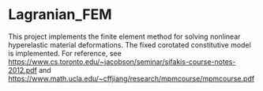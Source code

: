 # Lagranian_FEM
This project implements the finite element method for solving nonlinear hyperelastic material deformations. The fixed corotated constitutive model is implemented.
For reference, see https://www.cs.toronto.edu/~jacobson/seminar/sifakis-course-notes-2012.pdf and https://www.math.ucla.edu/~cffjiang/research/mpmcourse/mpmcourse.pdf
